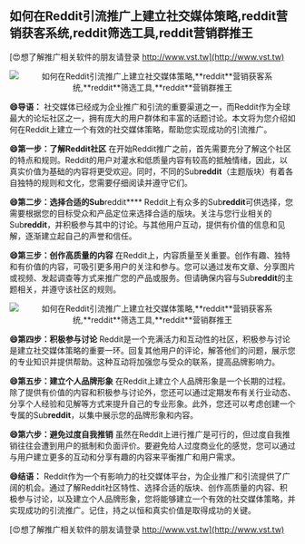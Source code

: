 ## **如何在Reddit引流推广上建立社交媒体策略,**reddit**营销获客系统,**reddit**筛选工具,**reddit**营销群推王**

[😍想了解推广相关软件的朋友请登录 http://www.vst.tw](http://www.vst.tw)

 <center><img src="https://vst.tw/MP4/tuiguang/png/3.png" alt="如何在Reddit引流推广上建立社交媒体策略,**reddit**营销获客系统,**reddit**筛选工具,**reddit**营销群推王"></center>

**😄导语：**
社交媒体已经成为企业推广和引流的重要渠道之一，而Reddit作为全球最大的论坛社区之一，拥有庞大的用户群体和丰富的话题讨论。本文将为您介绍如何在Reddit上建立一个有效的社交媒体策略，帮助您实现成功的引流推广。

**😄第一步：了解Reddit社区**
在开始Reddit推广之前，首先需要充分了解这个社区的特点和规则。Reddit的用户对灌水和低质量内容有较高的抵触情绪，因此，以真实价值为基础的内容将更受欢迎。同时，不同的Sub**reddit**（主题版块）有着各自独特的规则和文化，您需要仔细阅读并遵守它们。

**😄第二步：选择合适的Sub**reddit****
Reddit上有众多的Sub**reddit**可供选择，您需要根据您的目标受众和产品定位来选择合适的版块。关注与您行业相关的Sub**reddit**，并积极参与其中的讨论。与其他用户互动，提供有价值的信息和见解，逐渐建立起自己的声誉和信任。

**😄第三步：创作高质量的内容**
在Reddit上，内容质量至关重要。创作有趣、独特和有价值的内容，可吸引更多用户的关注和参与。您可以通过发布文章、分享图片或视频、发起调查等方式来推广您的产品或服务。但请确保内容与Sub**reddit**的主题相关，并遵守该社区的规则。

 <center><img src="https://vst.tw/MP4/tuiguang/png/2.png" alt="如何在Reddit引流推广上建立社交媒体策略,**reddit**营销获客系统,**reddit**筛选工具,**reddit**营销群推王"></center>

**😄第四步：积极参与讨论**
Reddit是一个充满活力和互动性的社区，积极参与讨论是建立社交媒体策略的重要一环。回复其他用户的评论，解答他们的问题，展示您的专业知识并提供帮助。这种互动将加强您与受众的联系，提高品牌影响力。

**😄第五步：建立个人品牌形象**
在Reddit上建立个人品牌形象是一个长期的过程。除了提供有价值的内容和积极参与讨论外，您还可以通过定期发布有关行业动态、分享个人经验和见解等方式来提升自己的专业形象。此外，您还可以考虑创建一个专属的Sub**reddit**，以集中展示您的品牌形象和内容。

**😄第六步：避免过度自我推销**
虽然在Reddit上进行推广是可行的，但过度自我推销往往会遭到用户的抵制和负面评价。要避免给人过度商业化的感觉，您可以通过与用户建立更多的互动和分享有趣的内容来平衡推广和用户需求。

**😄结语：**
Reddit作为一个有影响力的社交媒体平台，为企业推广和引流提供了广阔的机会。通过了解Reddit社区特性、选择合适的版块、创作高质量的内容、积极参与讨论，以及建立个人品牌形象，您将能够建立一个有效的社交媒体策略，并实现成功的引流推广。记住，持之以恒和真实价值是取得成功的关键。

[😍想了解推广相关软件的朋友请登录 http://www.vst.tw](http://www.vst.tw)



